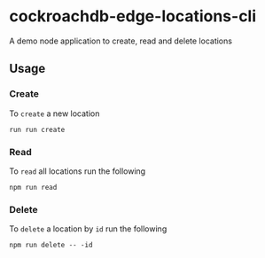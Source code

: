 # cockroachdb-edge-locations-cli

A demo node application to create, read and delete locations

## Usage

### Create

To `create` a new location

```
run run create
```

### Read

To `read` all locations run the following

```shell
npm run read
```

### Delete

To `delete` a location by `id` run the following

```shell
npm run delete -- -id

```
